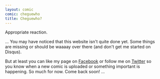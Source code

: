 ```yaml
---
layout: comic
comic: cheguewho
title: Cheguewho?
---
```


Appropriate reaction.

...
You may have noticed that this website isn't quite done yet. 
Some things are missing or should be waaaay over there (and don't get me started on Disqus). 

But at least you can like my page on [Facebook](https://www.facebook.com/lolnein) or follow me on [Twitter](https://twitter.com/lolnein) so you know when a new comic is uploaded or something important is happening.
So much for now. 
Come back soon!
...